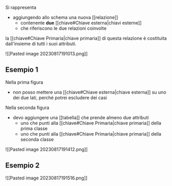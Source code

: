 Si rappresenta 
- aggiungendo allo schema una nuova [[relazione]] 
	- contenente **due** [[chiave#Chiave esterna|chiavi esterne]]
	- che riferiscono le due relazioni coinvolte

la [[chiave#Chiave Primaria|chiave primaria]] di questa relazione è costituita dall'insieme di tutti i suoi attributi.

![[Pasted image 20230817191013.png]]

## Esempio 1
Nella prima figura
- non posso mettere una [[chiave#Chiave esterna|chiave esterna]] su uno dei due lati, perché potrei escludere dei casi

Nella seconda figura
- devo aggiungere una [[tabella]] che prende almeno due attributi
	- uno che punti alla [[chiave#Chiave Primaria|chiave primaria]] della prima classe
	- uno che punti alla [[chiave#Chiave Primaria|chiave primaria]] della seconda classe

![[Pasted image 20230817191412.png]]

## Esempio 2
![[Pasted image 20230817191516.png]]
